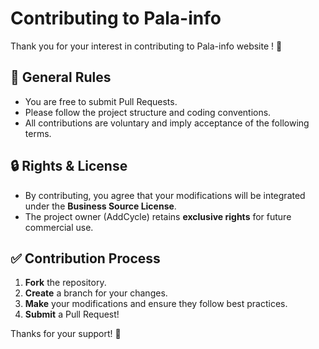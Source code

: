 # Contributing to Pala-info

Thank you for your interest in contributing to Pala-info website ! 🎉  

## 📌 General Rules
- You are free to submit Pull Requests.
- Please follow the project structure and coding conventions.
- All contributions are voluntary and imply acceptance of the following terms.

## 🔒 Rights & License
- By contributing, you agree that your modifications will be integrated under the **Business Source License**.
- The project owner (AddCycle) retains **exclusive rights** for future commercial use.

## ✅ Contribution Process
1. **Fork** the repository.
2. **Create** a branch for your changes.
3. **Make** your modifications and ensure they follow best practices.
4. **Submit** a Pull Request!

Thanks for your support! 🚀
